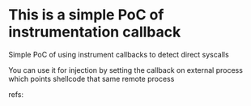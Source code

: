 # This is a simple PoC of instrumentation callback

Simple PoC of using instrument callbacks to detect direct syscalls

You can use it for injection by setting the callback on external process which points shellcode that same remote process

refs:
